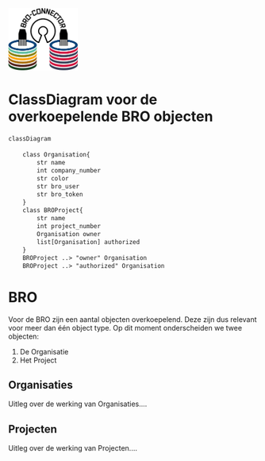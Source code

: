 
<img src=../static/img/broconnector.png width="140">

# ClassDiagram voor de overkoepelende BRO objecten #
```mermaid
classDiagram

    class Organisation{
        str name
        int company_number
        str color
        str bro_user
        str bro_token
    }
    class BROProject{
        str name
        int project_number
        Organisation owner
        list[Organisation] authorized
    }
    BROProject ..> "owner" Organisation
    BROProject ..> "authorized" Organisation

```

# BRO

Voor de BRO zijn een aantal objecten overkoepelend.
Deze zijn dus relevant voor meer dan één object type.
Op dit moment onderscheiden we twee objecten:

1. De Organisatie
2. Het Project

## Organisaties

Uitleg over de werking van Organisaties....


## Projecten

Uitleg over de werking van Projecten....

